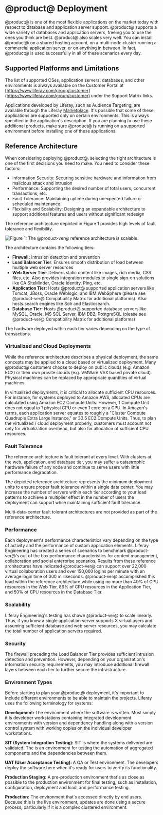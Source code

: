 # @product@ Deployment

@product@ is one of the most flexible applications on the market today with
respect to database and application server support. @product@ supports a wide
variety of databases and application servers, freeing you to use the ones you
think are best. @product@ also scales very well. You can install @product@ on a
shared hosting account, on a multi-node cluster running a commercial application
server, or on anything in between. In fact, @product@ is used successfully in all
of these scenarios every day.

## Supported Platforms and Limitations [](id=supported-platforms-and-limitations)

The list of supported OSes, application servers, databases, and other
environments is always available on the Customer Portal at
[https://www.liferay.com/group/customer](https://www.liferay.com/group/customer)
under the Support Matrix links.

Applications developed by Liferay, such as Audience Targeting, are
available through the Liferay
[Marketplace](https://www.liferay.com/marketplace/). It's possible that some of
these applications are supported only on certain environments. This is always
specified in the application's description. If you are planning to use these
additional products, make sure @product@ is running on a supported environment
before installing one of these applications. 

## Reference Architecture [](id=reference-architecture)

When considering deploying @product@, selecting the right architecture is one of
the first decisions you need to make. You need to consider these factors: 

- Information Security: Securing sensitive hardware and information from
  malicious attack and intrusion 
- Performance: Supporting the desired number of total users, concurrent 
  transactions, etc.
- Fault Tolerance: Maintaining uptime during unexpected failure or scheduled maintenance
- Flexibility and Scalability: Designing an expandable architecture to support
  additional features and users without significant redesign

The reference architecture depicted in Figure 1 provides high levels of fault
tolerance and flexibility.

![Figure 1: The @product-ver@ reference architecture is scalable.](../../images-dxp/de-reference-architecture.png)

The architecture contains the following tiers:

- **Firewall:** Intrusion detection and prevention
- **Load Balancer Tier**: Ensures smooth distribution of load between multiple
  web server resources 
- **Web Server Tier**: Delivers static content like images, rich media, CSS 
  files, etc. Also provides integration modules to single sign-on solutions like 
  CA SiteMinder, Oracle Identity, Ping, etc.
- **Application Tier:** Hosts @product@ supported application servers like Tomcat,
  JBoss, Oracle Weblogic, and IBM WebSphere (please see @product-ver@ Compatibility Matrix for additional platforms). Also hosts search
  engines like Solr and Elasticsearch.
- **Database Tier:** Hosts @product@ supported database servers like MySQL,
  Oracle, MS SQL Server, IBM DB2, PostgreSQL (please see @product-ver@
  Compatibility Matrix for additional platforms)

The hardware deployed within each tier varies depending on the type of transactions. 

### Virtualized and Cloud Deployments [](id=virtualized-and-cloud-deployments)

While the reference architecture describes a physical deployment, the same
concepts may be applied to a cloud based or virtualized deployment. Many @product@
customers choose to deploy on public clouds (e.g. Amazon EC2) or their own
private clouds (e.g. VMWare VSX based private cloud). Physical machines can
be replaced by appropriate quantities of virtual machines.

In virtualized deployments, it is critical to allocate sufficient CPU resources.
For instance, for systems deployed to Amazon AWS, allocated CPUs are calculated
using Amazon EC2 Compute Units. However, 1 Compute Unit does not equal to 1
physical CPU or even 1 core on a CPU. In Amazon's terms, each application server
equates to roughly a "Cluster Compute Quadruple Extra Large Instance," or 33.5
EC2 Compute Units. Thus, to plan the virtualized / cloud deployment properly,
customers must account not only for virtualization overhead, but also for
allocation of sufficient CPU resources.

### Fault Tolerance [](id=fault-tolerance)

The reference architecture is fault tolerant at every level. With clusters at
the web, application, and database tier, you may suffer a catastrophic hardware
failure of any node and continue to serve users with little performance
degradation.

The depicted reference architecture represents the minimum deployment units to
ensure proper fault tolerance within a single data center. You may increase the
number of servers within each tier according to your load patterns to achieve a
multiplier effect in the number of users the deployment can support while
maintaining sufficient fault tolerance.

Multi-data-center fault tolerant architectures are not provided as part of the
reference architecture.

### Performance [](id=performance)

Each deployment's performance characteristics vary depending on the type of
activity and the performance of custom application elements. Liferay Engineering
has created a series of scenarios to benchmark @product-ver@'s out
of the box performance characteristics for content management, collaboration and
social enterprise scenarios. Results from these reference architectures have
indicated @product-ver@ can support over 22,000 virtual
collaboration users and over 150,000 logins per minute with an average login
time of 300 milliseconds. @product-ver@ accomplished this load
within the reference architecture while using no more than 40% of CPU
resources in the Web Tier, 86% of CPU resources in the Application Tier, and 50%
of CPU resources in the Database Tier.

### Scalability [](id=scalability)

Liferay Engineering's testing has shown @product-ver@ to scale
linearly. Thus, if you know a single application server supports X virtual users
and assuming sufficient database and web server resources, you may calculate the
total number of application servers required.

### Security [](id=security)

The firewall preceding the Load Balancer Tier provides sufficient intrusion
detection and prevention. However, depending on your organization's information
security requirements, you may introduce additional firewall layers between each
tier to further secure the infrastructure.

### Environment Types [](id=environment-types)

Before starting to plan your @product@ deployment, it's important to include
different environments to be able to maintain the projects. Liferay uses the
following terminology for systems:

**Development:** The environment where the software is written. Most simply it
is developer workstations containing integrated development environments with
version and dependency handling along with a version control system with 
working copies on the individual developer workstations.

**SIT (System Integration Testing):** SIT is where the systems delivered are
validated. The is an environment for testing the automation of aggregated
components and the dependencies between them.

**UAT (User Acceptance Testing):** A QA or Test environment. The developers
deploy the software here when it's ready for users to verify its functionality. 

**Production Staging:** A pre-production environment that's as close as possible
to the production environment for final testing, such as installation,
configuration, deployment and load, and performance testing.

**Production:** The environment that's accessed directly by end users. Because
this is the live environment, updates are done using a secure process,
particularly if it is a complex clustered environment.
